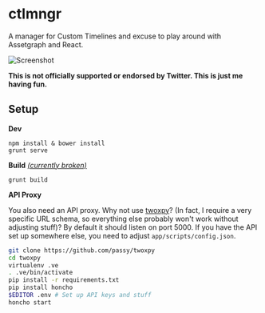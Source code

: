 ctlmngr
=======

A manager for Custom Timelines and excuse to play around with Assetgraph and
React.

![Screenshot](media/screenshot.png)

**This is not officially supported or endorsed by Twitter. This is just me
having fun.**

Setup
-----

**Dev**

```
npm install & bower install
grunt serve
```

**Build**
*[(currently broken)](https://github.com/passy/ctlmngr/issues/19)*
```
grunt build
```

**API Proxy**

You also need an API proxy. Why not use
[twoxpy](http://github.com/passy/twoxpy)? (In fact, I require a very specific
URL schema, so everything else probably won't work without adjusting stuff)? By
default it should listen on port 5000. If you have the API set up somewhere
else, you need to adjust `app/scripts/config.json`.

```bash
git clone https://github.com/passy/twoxpy
cd twoxpy
virtualenv .ve
. .ve/bin/activate
pip install -r requirements.txt
pip install honcho
$EDITOR .env # Set up API keys and stuff
honcho start
```
